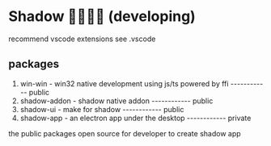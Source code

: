 # Shadow 🚧🚧🚧🚧 (developing)

recommend vscode extensions see .vscode

## packages

1. win-win - win32 native development using js/ts powered by ffi  ------------ public
2. shadow-addon - shadow native addon ------------ public
3. shadow-ui - make for shadow ------------ public
4. shadow-app - an electron app under the desktop ------------ private

the public packages open source for developer to create shadow app